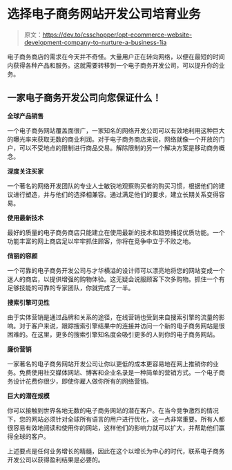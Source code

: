 # 选择电子商务网站开发公司培育业务

> 原文：<https://dev.to/csschopper/opt-ecommerce-website-development-company-to-nurture-a-business-1ia>

电子商务商店的需求在今天并不奇怪。大量用户正在转向网络，以便在最短的时间内获得各种产品和服务。这就需要转移到一个电子商务开发公司，可以提升你的业务。

## 一家电子商务开发公司向您保证什么！

**全球产品销售**

一个电子商务网站覆盖面很广，一家知名的网络开发公司可以有效地利用这种巨大的曝光率来获取无数的商业利润。对于电子商务商店来说，网络就像一个开放的门户，可以不受地点的限制进行商品交易。解除限制的另一个解决方案是移动商务概念。

**深度关注买家**

一个著名的网络开发团队的专业人士敏锐地观察购买者的购买习惯，根据他们的建议进行塑造，并与他们的选择相兼容。通过满足他们的要求，建立长期关系变得容易。

**使用最新技术**

最好的质量的电子商务商店只能建立在使用最新的技术和趋势捕捉优质功能。一个功能丰富的网上商店足以牢牢抓住顾客，你将在竞争中立于不败之地。

**俏丽的容颜**

一个可靠的电子商务开发公司与才华横溢的设计师可以漂亮地将您的网站变成一个迷人的商店，以提供增强的购物体验。这无疑会说服顾客下次多购物。抓住一个有足够技能的可靠的专家团队，你就完成了一半。

**搜索引擎可见性**

由于实体营销是通过品牌和关系的途径，在线营销也受到来自搜索引擎的流量的影响。对于客户来说，跟踪搜索引擎结果中的连接并访问一个新的电子商务网站是很困难的。在这里，更多的搜索引擎知名度会吸引更多的人到你的电子商务网站。

**廉价营销**

一家著名的电子商务网站开发公司让你以更低的成本更容易地在网上推销你的业务。免费使用社交媒体网站、博客和企业名录是一种简单的营销方式。一个电子商务设计花费你很少，即使你雇人做你所有的网络营销。

**巨大的潜在规模**

你可以接触到世界各地无数的电子商务网站的潜在客户。在当今竞争激烈的情况下，您的网站必须针对全球所有语言的用户进行优化，这一点非常重要。所有人都很容易有效地阅读和使用你的网站，这样他们的影响力就可以扩大，并帮助他们赢得全球的客户。

上述要点是任何业务增长的精髓，因此在这个以增长为中心的时代，联系电子商务开发公司以获得盈利结果是必要的。